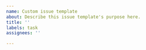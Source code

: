 ```yaml
---
name: Custom issue template
about: Describe this issue template's purpose here.
title: ''
labels: task
assignees: ''

---
```



